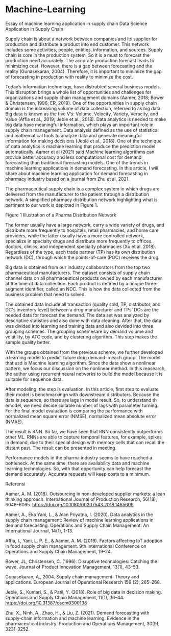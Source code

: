 # Machine-Learning
Essay of machine learning application in supply chain
Data Science Application in Supply Chain 

Supply chain is about a network between companies and its supplier for production and distribute a product into end customer. This network includes some activities, people, entities, information, and sources. Supply chain is core in the production system, So it is a must to forecast the production need accurately. The accurate production forecast leads to minimizing cost. However, there is a gap between forecasting and the reality (Gunasekaran, 2004). Therefore, it is important to minimize the gap of forecasting in production with reality to minimize the cost.

Today’s information technology, have distrubted several business models. This disruption brings a whole list of opportunities and challenges for organizations and supply chain management domains (Aamer, 2018; Bower & Christensen, 1996; ER, 2019). One of the opportunities in supply chain domain is the increasing volume of data collection, referred to as big data. Big data is known as the five V’s: Volume, Velocity, Variety, Veracity, and Value (Affia et al., 2019; Jeble et al., 2018). Data analytics is needed to make big data have meaningful information, which plays an important role in supply chain management. Data analysis defined as the use of statistical and mathematical tools to analyze data and generate meaningful information for making decisions (Jeble et al., 2018). One of the technique of data analytics is machine learning that produce the prediction model automatically. Aamer et al (2021) said Machine learning algorithms can provide better accuracy and less computational cost for demand forecasting than traditional forecasting models. One of the trends in machine learning applications in demand forecasting. In this article, I will share about machine learning application for demand forecasting in pharmacy industry based on a journal from Zhu et al, 2021.

The pharmaceutical supply chain is a complex system in which drugs are delivered from the manufacturer to the patient through a distribution network. A simplified pharmacy distribution network highlighting what is pertinent to our work is depicted in Figure 1.

Figure 1 Illustration of a Pharma Distribution Network

The former usually have a large network, carry a wide variety of drugs, and distribute more frequently to hospitals, retail pharmacies, and home care providers, while the latter usually have a more controlled network, specialize in specialty drugs and distribute more frequently to offices. doctors, clinics, and independent specialty pharmacies (Xu et al. 2018). Regardless of the type, each trade partner (TP) has its own distribution network (DC), through which the points-of-care (POC) receives the drug.

Big data is obtained from our industry collaborators from the top two pharmaceutical manufacturers. The dataset consists of supply chain channel data on all pharmaceutical products owned by each manufacturer at the time of data collection. Each product is defined by a unique three-segment identifier, called an NDC. This is how the data collected from the business problem that need to solved.

The obtained data include all transaction (quality sold, TP, distributor, and DC's inventory level) between a drug manufacturer and TPs’ DCs are the needed data for forecast the demand. The data set was analyzed by descriptive statistics and also done with data cleaning. After that, the data was divided into learning and training data and also devided into three grouping schemes. The grouping schemesare by demand volume and volatility, by ATC code, and by clustering algorithm. This step makes the sample quality better.

With the groups obtained from the previous scheme, we further developed a learning model to predict future drug demand in each group. The model that usd is Machine learning algorithm. Since the data show a nonlinear pattern, we focus our discussion on the nonlinear method. In this reasearch, the author using recurrent neural networks to build the model because it is suitable for sequence data. 

After modeling, the step is evaluation. In this article, first step to evaluate their model is benchmarkingn with downstream distributors. Because the data is sequence, so there are lags in model result. So, to understand th emodel, we need decide suitable number of lags with parameter turning. For the final model evaluation is comparing the performance with normalized mean square error (NMSE), normalized mean absolute error (NMAE).

The result is RNN. So far, we have seen that RNN consistently outperforms other ML. RNNs are able to capture temporal features, for example, spikes in demand, due to their special design with memory cells that can recall the distant past. The result can be presented in meeting. 

Performance models in the pharma industry seems to have reached a bottleneck. At the same time, there are availability data and machine learning technologies. So, with that opportunity can help forecast the demand accurately. Accurate requests will keep costs to a minimum.


Referensi

Aamer, A. M. (2018). Outsourcing in non-developed supplier markets: a lean thinking approach. International Journal of Production Research, 56(18), 6048–6065. https://doi.org/10.1080/00207543.2018.1465609

Aamer, A., Eka Yani, L., & Alan Priyatna, I. (2020). Data analytics in the supply chain management: Review of machine learning applications in demand forecasting. Operations and Supply Chain Management: An International Journal, 14(1), 1-13.

Affia, I., Yani, L. P. E., & Aamer, A. M. (2019). Factors affecting IoT adoption in food supply chain management. 9th International Conference on Operations and Supply Chain Management, 19–24. 

Bower, JL, Christensen, C. (1996). Disruptive technologies: Catching the wave. Journal of Product Innovation Management, 13(1), 43–53. 

Gunasekaran, A., 2004. Supply chain management: Theory and applications. European Journal of Operational Research 159 (2), 265–268.

Jeble, S., Kumari, S., & Patil, Y. (2018). Role of big data in decision making. Operations and Supply Chain Management, 11(1), 36–44. https://doi.org/10.31387/oscm0300198

Zhu, X., Ninh, A., Zhao, H., & Liu, Z. (2021). Demand forecasting with supply‐chain information and machine learning: Evidence in the pharmaceutical industry. Production and Operations Management, 30(9), 3231-3252.

